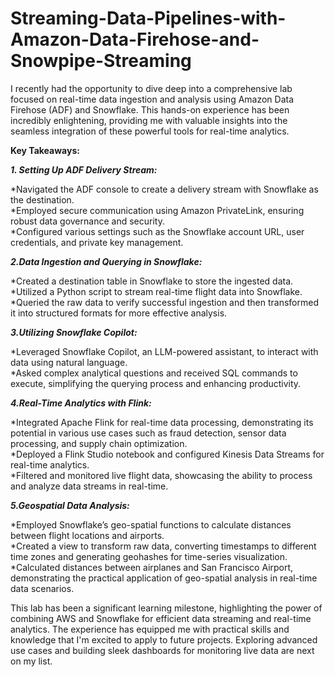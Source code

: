 # Streaming-Data-Pipelines-with-Amazon-Data-Firehose-and-Snowpipe-Streaming

I recently had the opportunity to dive deep into a comprehensive lab focused on real-time data ingestion and analysis using Amazon Data Firehose (ADF) and Snowflake. This hands-on experience has been incredibly enlightening, providing me with valuable insights into the seamless integration of these powerful tools for real-time analytics.

**Key Takeaways:**

***1. Setting Up ADF Delivery Stream:***

*Navigated the ADF console to create a delivery stream with Snowflake as the destination.<br>
*Employed secure communication using Amazon PrivateLink, ensuring robust data governance and security.<br>
*Configured various settings such as the Snowflake account URL, user credentials, and private key management.<br>

***2.Data Ingestion and Querying in Snowflake:***

*Created a destination table in Snowflake to store the ingested data.<br>
*Utilized a Python script to stream real-time flight data into Snowflake.<br>
*Queried the raw data to verify successful ingestion and then transformed it into structured formats for more effective analysis.<br>

***3.Utilizing Snowflake Copilot:***

*Leveraged Snowflake Copilot, an LLM-powered assistant, to interact with data using natural language.<br>
*Asked complex analytical questions and received SQL commands to execute, simplifying the querying process and enhancing productivity.<br>

***4.Real-Time Analytics with Flink:***

*Integrated Apache Flink for real-time data processing, demonstrating its potential in various use cases such as fraud detection, sensor data processing, and supply chain optimization.<br>
*Deployed a Flink Studio notebook and configured Kinesis Data Streams for real-time analytics.<br>
*Filtered and monitored live flight data, showcasing the ability to process and analyze data streams in real-time.<br>

***5.Geospatial Data Analysis:***

*Employed Snowflake’s geo-spatial functions to calculate distances between flight locations and airports.<br>
*Created a view to transform raw data, converting timestamps to different time zones and generating geohashes for time-series visualization.<br>
*Calculated distances between airplanes and San Francisco Airport, demonstrating the practical application of geo-spatial analysis in real-time data scenarios.<br>

This lab has been a significant learning milestone, highlighting the power of combining AWS and Snowflake for efficient data streaming and real-time analytics. The experience has equipped me with practical skills and knowledge that I'm excited to apply to future projects. Exploring advanced use cases and building sleek dashboards for monitoring live data are next on my list.
